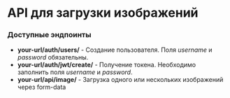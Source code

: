 # API для загрузки изображений

### Доступные эндпоинты
- **your-url/auth/users/** - Создание пользователя. Поля *username* и *password* обязательны.
- **your-url/auth/jwt/create/** - Получение токена. Необходимо заполнить поля *username* и *password*.
- **your-url/api/image/** - Загрузка одного или нескольких изображений через form-data